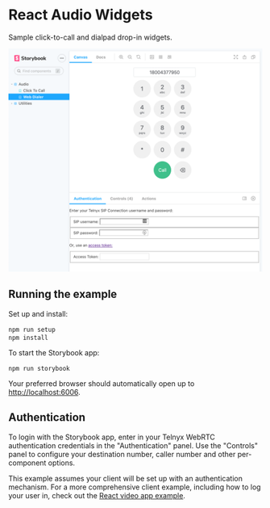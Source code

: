 # React Audio Widgets

Sample click-to-call and dialpad drop-in widgets.

![Web Dialer](./storybook-screenshot.png)

## Running the example

Set up and install:

```
npm run setup
npm install
```

To start the Storybook app:

```
npm run storybook
```

Your preferred browser should automatically open up to <http://localhost:6006>.

## Authentication

To login with the Storybook app, enter in your Telnyx WebRTC authentication credentials in the "Authentication" panel. Use the "Controls" panel to configure your destination number, caller number and other per-component options.

This example assumes your client will be set up with an authentication mechanism. For a more comprehensive client example, including how to log your user in, check out the [React video app example](../react-video-calling-app).
